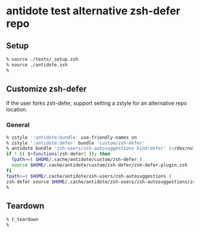 # antidote test alternative zsh-defer repo

## Setup

```zsh
% source ./tests/_setup.zsh
% source ./antidote.zsh
%
```

## Customize zsh-defer

If the user forks zsh-defer, support setting a zstyle for an alternative repo location.

### General

```zsh
% zstyle ':antidote:bundle' use-friendly-names on
% zstyle ':antidote:defer' bundle 'custom/zsh-defer'
% antidote bundle 'zsh-users/zsh-autosuggestions kind:defer' 2>/dev/null
if ! (( $+functions[zsh-defer] )); then
  fpath+=( $HOME/.cache/antidote/custom/zsh-defer )
  source $HOME/.cache/antidote/custom/zsh-defer/zsh-defer.plugin.zsh
fi
fpath+=( $HOME/.cache/antidote/zsh-users/zsh-autosuggestions )
zsh-defer source $HOME/.cache/antidote/zsh-users/zsh-autosuggestions/zsh-autosuggestions.plugin.zsh
%
```

## Teardown

```zsh
% t_teardown
%
```
